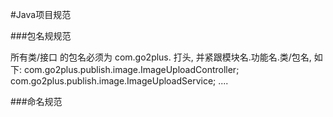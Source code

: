 #Java项目规范

###包名规规范

所有类/接口 的包名必须为
    com.go2plus. 打头, 并紧跟模块名.功能名.类/包名, 如下:
    com.go2plus.publish.image.ImageUploadController;
    com.go2plus.publish.image.ImageUploadService;
    ....
    
###命名规范